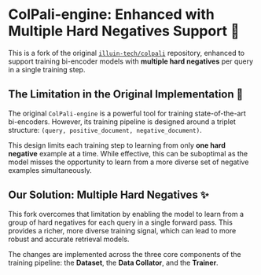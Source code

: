 # ColPali-engine: Enhanced with Multiple Hard Negatives Support 🚀

This is a fork of the original [`illuin-tech/colpali`](https://github.com/illuin-tech/colpali) repository, enhanced to support training bi-encoder models with **multiple hard negatives** per query in a single training step.

## The Limitation in the Original Implementation 🎯

The original `ColPali-engine` is a powerful tool for training state-of-the-art bi-encoders. However, its training pipeline is designed around a triplet structure: `(query, positive_document, negative_document)`.

This design limits each training step to learning from only **one hard negative** example at a time. While effective, this can be suboptimal as the model misses the opportunity to learn from a more diverse set of negative examples simultaneously.

## Our Solution: Multiple Hard Negatives ✨

This fork overcomes that limitation by enabling the model to learn from a group of hard negatives for each query in a single forward pass. This provides a richer, more diverse training signal, which can lead to more robust and accurate retrieval models.

The changes are implemented across the three core components of the training pipeline: the **Dataset**, the **Data Collator**, and the **Trainer**.

